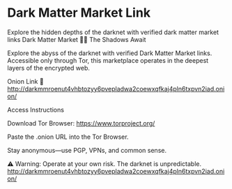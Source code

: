 # Dark Matter Market Link
Explore the hidden depths of the darknet with verified dark matter market links
Dark Matter Market 🌌🔗
The Shadows Await

Explore the abyss of the darknet with verified Dark Matter Market links. Accessible only through Tor, this marketplace operates in the deepest layers of the encrypted web.

Onion Link 🧅
http://darkmmroenut4vhbtozyy6pvepladwa2coewxqfkaj4pln6txpvn2iad.onion/  

Access Instructions

  Download Tor Browser: https://www.torproject.org/

  Paste the .onion URL into the Tor Browser.

  Stay anonymous—use PGP, VPNs, and common sense.

⚠️ Warning: Operate at your own risk. The darknet is unpredictable.
http://darkmmroenut4vhbtozyy6pvepladwa2coewxqfkaj4pln6txpvn2iad.onion/
